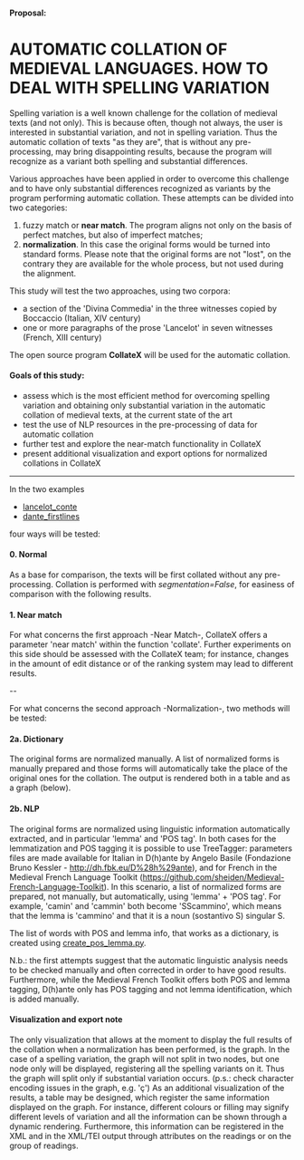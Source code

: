 #### Proposal:

# AUTOMATIC COLLATION OF MEDIEVAL LANGUAGES. HOW TO DEAL WITH SPELLING VARIATION

Spelling variation is a well known challenge for the collation of medieval texts (and not only). This is because often, though not always, the user is interested in substantial variation, and not in spelling variation. Thus the automatic collation of texts "as they are", that is without any pre-processing, may bring disappointing results, because the program will recognize as a variant both spelling and substantial differences.

Various approaches have been applied in order to overcome this challenge and to have only substantial differences recognized as variants by the program performing automatic collation. These attempts can be divided into two categories:

1. fuzzy match or **near match**. The program aligns not only on the basis of perfect matches, but also of imperfect matches;
2. **normalization**. In this case the original forms would be turned into standard forms. Please note that the original forms are not "lost", on the contrary they are available for the whole process, but not used during the alignment.

This study will test the two approaches, using two corpora:
- a section of the 'Divina Commedia' in the three witnesses copied by Boccaccio (Italian, XIV century)
- one or more paragraphs of the prose 'Lancelot' in seven witnesses (French, XIII century)

The open source program **CollateX** will be used for the automatic collation.


#### Goals of this study:

- assess which is the most efficient method for overcoming spelling variation and obtaining only substantial variation in the automatic collation of medieval texts, at the current state of the art
- test the use of NLP resources in the pre-processing of data for automatic collation
- further test and explore the near-match functionality in CollateX
- present additional visualization and export options for normalized collations in CollateX

---

In the two examples

- [lancelot_conte](lancelot/lancelot_conte.ipynb)
- [dante_firstlines](dante/dante_firstlines.ipynb)

four ways will be tested:

#### 0. Normal
As a base for comparison, the texts will be first collated without any pre-processing. Collation is performed with *segmentation=False*, for easiness of comparison with the following results.

#### 1. Near match
For what concerns the first approach -Near Match-, CollateX offers a parameter 'near match' within the function 'collate'. Further experiments on this side should be assessed with the CollateX team; for instance, changes in the amount of edit distance or of the ranking system may lead to different results.

 --

For what concerns the second approach -Normalization-, two methods will be tested:

#### 2a. Dictionary
The original forms are normalized manually. A list of normalized forms is manually prepared and those forms will automatically take the place of the original ones for the collation. The output is rendered both in a table and as a graph (below).

#### 2b. NLP
The original forms are normalized using linguistic information automatically extracted, and in particular 'lemma' and 'POS tag'. In both cases for the lemmatization and POS tagging it is possible to use TreeTagger: parameters files are made available for Italian in D(h)ante by Angelo Basile (Fondazione Bruno Kessler - http://dh.fbk.eu/D%28h%29ante), and for French in the Medieval French Language Toolkit (https://github.com/sheiden/Medieval-French-Language-Toolkit). In this scenario, a list of normalized forms are prepared, not manually, but automatically, using 'lemma' + 'POS tag'. For example, 'camin' and 'cammin' both become 'SScammino', which means that the lemma is 'cammino' and that it is a noun (sostantivo S) singular S. 

The list of words with POS and lemma info, that works as a dictionary, is created using [create\_pos\_lemma.py](lancelot/create_pos_lemma.py).

N.b.: the first attempts suggest that the automatic linguistic analysis needs to be checked manually and often corrected in order to have good results. Furthermore, while the Medieval French Toolkit offers both POS and lemma tagging, D(h)ante only has POS tagging and not lemma identification, which is added manually.

#### Visualization and export note
The only visualization that allows at the moment to display the full results of the collation when a normalization has been performed, is the graph. In the case of a spelling variation, the graph will not split in two nodes, but one node only will be displayed, registering all the spelling variants on it. Thus the graph will split only if substantial variation occurs. (p.s.: check character encoding issues in the graph, e.g. 'ç')
As an additional visualization of the results, a table may be designed, which register the same information displayed on the graph. For instance, different colours or filling may signify different levels of variation and all the information can be shown through a dynamic rendering.
Furthermore, this information can be registered in the XML and in the XML/TEI output through attributes on the readings or on the group of readings.








